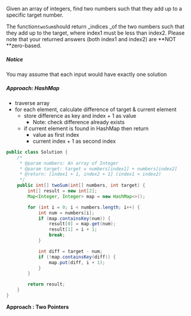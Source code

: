 Given an array of integers, find two numbers such that they add up to a specific target number.

The function`twoSum`should return \_indices \_of the two numbers such that they add up to the target, where index1 must be less than index2. Please note that your returned answers \(both index1 and index2\) are **NOT **zero-based.

##### Notice

You may assume that each input would have exactly one solution

##### Approach: HashMap

* traverse array
* for each element, calculate difference of target & current element 
  * store difference as key and index + 1 as value
    * Note: check difference already exists
  * if current element is found in HashMap then return
    * value as first index 
    * current index + 1 as second index

```java
public class Solution {
    /*
     * @param numbers: An array of Integer
     * @param target: target = numbers[index1] + numbers[index2]
     * @return: [index1 + 1, index2 + 1] (index1 < index2)
     */
    public int[] twoSum(int[] numbers, int target) {
        int[] result = new int[2];
        Map<Integer, Integer> map = new HashMap<>();

        for (int i = 0; i < numbers.length; i++) {
            int num = numbers[i];
            if (map.containsKey(num)) {
                result[0] = map.get(num);
                result[1] = i + 1;
                break;
            }

            int diff = target - num;
            if (!map.containsKey(diff)) {
                map.put(diff, i + 1);
            }
        }

        return result;
    }
}
```

**Approach : Two Pointers**

